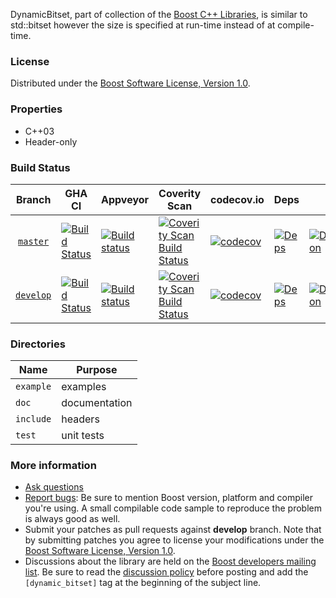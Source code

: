 DynamicBitset, part of collection of the [Boost C++ Libraries](http://github.com/boostorg), is similar to std::bitset however the size is specified at run-time instead of at compile-time.

### License

Distributed under the [Boost Software License, Version 1.0](http://www.boost.org/LICENSE_1_0.txt).

### Properties

* C++03
* Header-only

### Build Status

Branch          | GHA CI | Appveyor | Coverity Scan | codecov.io | Deps | Docs | Tests |
:-------------: | ------ | -------- | ------------- | ---------- | ---- | ---- | ----- |
[`master`](https://github.com/boostorg/dynamic_bitset/tree/master) | [![Build Status](https://github.com/boostorg/dynamic_bitset/actions/workflows/ci.yml/badge.svg?branch=master)](https://github.com/boostorg/dynamic_bitset/actions?query=branch:master) | [![Build status](https://ci.appveyor.com/api/projects/status/keyn57y5d3sl1gw5/branch/master?svg=true)](https://ci.appveyor.com/project/jeking3/dynamic_bitset-jv17p/branch/master) | [![Coverity Scan Build Status](https://scan.coverity.com/projects/16167/badge.svg)](https://scan.coverity.com/projects/boostorg-dynamic_bitset) | [![codecov](https://codecov.io/gh/boostorg/dynamic_bitset/branch/master/graph/badge.svg)](https://codecov.io/gh/boostorg/dynamic_bitset/branch/master)| [![Deps](https://img.shields.io/badge/deps-master-brightgreen.svg)](https://pdimov.github.io/boostdep-report/master/dynamic_bitset.html) | [![Documentation](https://img.shields.io/badge/docs-master-brightgreen.svg)](http://www.boost.org/doc/libs/master/doc/html/dynamic_bitset.html) | [![Enter the Matrix](https://img.shields.io/badge/matrix-master-brightgreen.svg)](http://www.boost.org/development/tests/master/developer/dynamic_bitset.html)
[`develop`](https://github.com/boostorg/dynamic_bitset/tree/develop) | [![Build Status](https://github.com/boostorg/dynamic_bitset/actions/workflows/ci.yml/badge.svg?branch=develop)](https://github.com/boostorg/dynamic_bitset/actions?query=branch:develop) | [![Build status](https://ci.appveyor.com/api/projects/status/keyn57y5d3sl1gw5/branch/develop?svg=true)](https://ci.appveyor.com/project/jeking3/dynamic_bitset-jv17p/branch/develop) | [![Coverity Scan Build Status](https://scan.coverity.com/projects/16167/badge.svg)](https://scan.coverity.com/projects/boostorg-dynamic_bitset) | [![codecov](https://codecov.io/gh/boostorg/dynamic_bitset/branch/develop/graph/badge.svg)](https://codecov.io/gh/boostorg/dynamic_bitset/branch/develop) | [![Deps](https://img.shields.io/badge/deps-develop-brightgreen.svg)](https://pdimov.github.io/boostdep-report/develop/dynamic_bitset.html) | [![Documentation](https://img.shields.io/badge/docs-develop-brightgreen.svg)](http://www.boost.org/doc/libs/develop/doc/html/dynamic_bitset.html) | [![Enter the Matrix](https://img.shields.io/badge/matrix-develop-brightgreen.svg)](http://www.boost.org/development/tests/develop/developer/dynamic_bitset.html)

### Directories

| Name        | Purpose                        |
| ----------- | ------------------------------ |
| `example`   | examples                       |
| `doc`       | documentation                  |
| `include`   | headers                        |
| `test`      | unit tests                     |

### More information

* [Ask questions](http://stackoverflow.com/questions/ask?tags=c%2B%2B,boost,boost-dynamic_bitset)
* [Report bugs](https://github.com/boostorg/dynamic_bitset/issues): Be sure to mention Boost version, platform and compiler you're using. A small compilable code sample to reproduce the problem is always good as well.
* Submit your patches as pull requests against **develop** branch. Note that by submitting patches you agree to license your modifications under the [Boost Software License, Version 1.0](http://www.boost.org/LICENSE_1_0.txt).
* Discussions about the library are held on the [Boost developers mailing list](http://www.boost.org/community/groups.html#main). Be sure to read the [discussion policy](http://www.boost.org/community/policy.html) before posting and add the `[dynamic_bitset]` tag at the beginning of the subject line.

